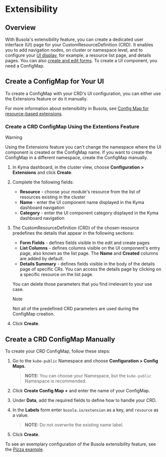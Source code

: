 # Extensibility

## Overview

With Busola's extensibility feature, you can create a dedicated user interface (UI) page for your CustomResourceDefinition (CRD). It enables you to add navigation nodes, on cluster or namespace level, and to configure your [UI display](display-section.md), for example, a resource list page, and details pages. You can also [create and edit forms](form-section.md). To create a UI component, you need a ConfigMap.

## Create a ConfigMap for Your UI

To create a ConfigMap with your CRD's UI configuration, you can either use the Extensions feature or do it manually.

For more information about extensibility in Busola, see [Config Map for resource-based extensions](resources.md).

### Create a CRD ConfigMap Using the Extentions Feature

> [!WARNING]
> Using the Extensions feature you can't change the namespace where the UI component is created or the ConfigMap name. If you want to create the ConfigMap in a different namespace, create the ConfigMap manually.

1. In Kyma dashboard, in the cluster view, choose **Configuration > Extensions** and click **Create**.

2. Complete the following fields:

   * **Resource** - choose your module's resource from the list of resources existing in the cluster
   * **Name** - enter the UI component name displayed in the Kyma dashboard navigation
   * **Category** - enter the UI component category displayed in the Kyma dashboard navigation

3. The CustomResourceDefinition (CRD) of the chosen resource predefines the details that appear in the following sections:
   * **Form Fields** - defines fields visible in the edit and create pages
   * **List Columns** - defines columns visible on the UI component's entry page, also known as the list page. The **Name** and **Created** columns are added by default.
   * **Details Summary** - defines fields visible in the body of the details page of specific CRs. You can access the details page by clicking on a specific resource on the list page.

   You can delete those parameters that you find irrelevant to your use case.

   > [!NOTE]
   > Not all of the predefined CRD parameters are used during the ConfigMap creation.

4. Click **Create**.

## Create a CRD ConfigMap Manually

To create your CRD ConfigMap, follow these steps:

1. Go to the `kube-public` Namespace and choose **Configuration > Config Maps**.

   > **NOTE:** You can choose your Namespace, but the `kube-public` Namespace is recommended.

2. Click **Create Config Map +** and enter the name of your ConfigMap.
3. Under **Data**, add the required fields to define how to handle your CRD.
4. In the **Labels** form enter `busola.io/extension` as a key, and `resource` as a value.

   > **NOTE:** Do not overwrite the existing name label.

5. Click **Create**.

To see an exemplary configuration of the Busola extensibility feature, see the [Pizza example](examples/../../../examples/pizzas/README.md).
